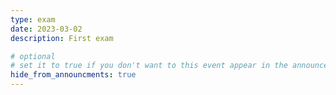 ```yaml
---
type: exam
date: 2023-03-02
description: First exam

# optional
# set it to true if you don't want to this event appear in the announcements section
hide_from_announcments: true
---
```

